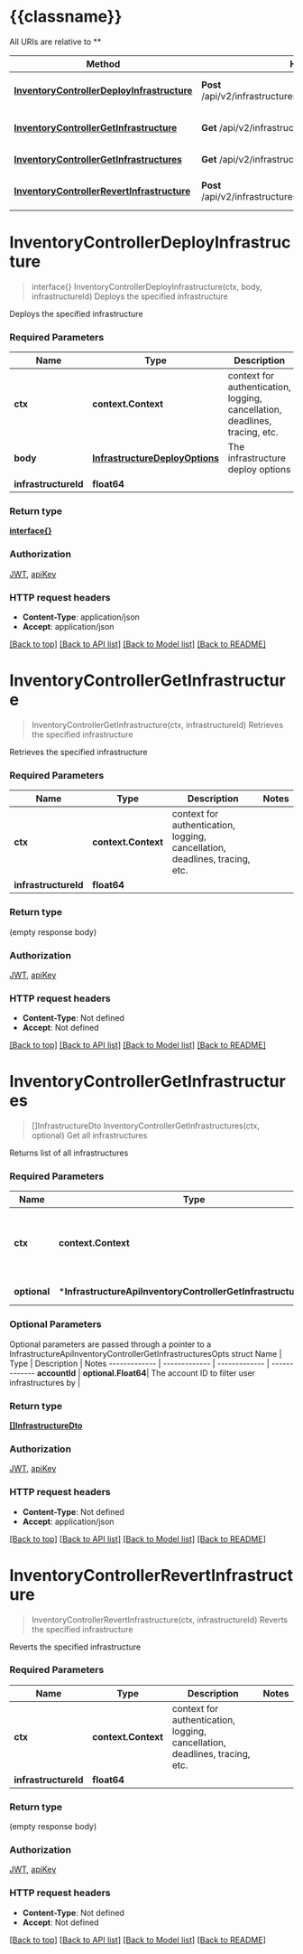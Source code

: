 # {{classname}}

All URIs are relative to **

Method | HTTP request | Description
------------- | ------------- | -------------
[**InventoryControllerDeployInfrastructure**](InfrastructureApi.md#InventoryControllerDeployInfrastructure) | **Post** /api/v2/infrastructures/{infrastructureId}/actions/deploy | Deploys the specified infrastructure
[**InventoryControllerGetInfrastructure**](InfrastructureApi.md#InventoryControllerGetInfrastructure) | **Get** /api/v2/infrastructures/{infrastructureId} | Retrieves the specified infrastructure
[**InventoryControllerGetInfrastructures**](InfrastructureApi.md#InventoryControllerGetInfrastructures) | **Get** /api/v2/infrastructures | Get all infrastructures
[**InventoryControllerRevertInfrastructure**](InfrastructureApi.md#InventoryControllerRevertInfrastructure) | **Post** /api/v2/infrastructures/{infrastructureId}/actions/revert | Reverts the specified infrastructure

# **InventoryControllerDeployInfrastructure**
> interface{} InventoryControllerDeployInfrastructure(ctx, body, infrastructureId)
Deploys the specified infrastructure

Deploys the specified infrastructure

### Required Parameters

Name | Type | Description  | Notes
------------- | ------------- | ------------- | -------------
 **ctx** | **context.Context** | context for authentication, logging, cancellation, deadlines, tracing, etc.
  **body** | [**InfrastructureDeployOptions**](InfrastructureDeployOptions.md)| The infrastructure deploy options | 
  **infrastructureId** | **float64**|  | 

### Return type

[**interface{}**](interface{}.md)

### Authorization

[JWT](../README.md#JWT), [apiKey](../README.md#apiKey)

### HTTP request headers

 - **Content-Type**: application/json
 - **Accept**: application/json

[[Back to top]](#) [[Back to API list]](../README.md#documentation-for-api-endpoints) [[Back to Model list]](../README.md#documentation-for-models) [[Back to README]](../README.md)

# **InventoryControllerGetInfrastructure**
> InventoryControllerGetInfrastructure(ctx, infrastructureId)
Retrieves the specified infrastructure

Retrieves the specified infrastructure

### Required Parameters

Name | Type | Description  | Notes
------------- | ------------- | ------------- | -------------
 **ctx** | **context.Context** | context for authentication, logging, cancellation, deadlines, tracing, etc.
  **infrastructureId** | **float64**|  | 

### Return type

 (empty response body)

### Authorization

[JWT](../README.md#JWT), [apiKey](../README.md#apiKey)

### HTTP request headers

 - **Content-Type**: Not defined
 - **Accept**: Not defined

[[Back to top]](#) [[Back to API list]](../README.md#documentation-for-api-endpoints) [[Back to Model list]](../README.md#documentation-for-models) [[Back to README]](../README.md)

# **InventoryControllerGetInfrastructures**
> []InfrastructureDto InventoryControllerGetInfrastructures(ctx, optional)
Get all infrastructures

Returns list of all infrastructures

### Required Parameters

Name | Type | Description  | Notes
------------- | ------------- | ------------- | -------------
 **ctx** | **context.Context** | context for authentication, logging, cancellation, deadlines, tracing, etc.
 **optional** | ***InfrastructureApiInventoryControllerGetInfrastructuresOpts** | optional parameters | nil if no parameters

### Optional Parameters
Optional parameters are passed through a pointer to a InfrastructureApiInventoryControllerGetInfrastructuresOpts struct
Name | Type | Description  | Notes
------------- | ------------- | ------------- | -------------
 **accountId** | **optional.Float64**| The account ID to filter user infrastructures by | 

### Return type

[**[]InfrastructureDto**](InfrastructureDto.md)

### Authorization

[JWT](../README.md#JWT), [apiKey](../README.md#apiKey)

### HTTP request headers

 - **Content-Type**: Not defined
 - **Accept**: application/json

[[Back to top]](#) [[Back to API list]](../README.md#documentation-for-api-endpoints) [[Back to Model list]](../README.md#documentation-for-models) [[Back to README]](../README.md)

# **InventoryControllerRevertInfrastructure**
> InventoryControllerRevertInfrastructure(ctx, infrastructureId)
Reverts the specified infrastructure

Reverts the specified infrastructure

### Required Parameters

Name | Type | Description  | Notes
------------- | ------------- | ------------- | -------------
 **ctx** | **context.Context** | context for authentication, logging, cancellation, deadlines, tracing, etc.
  **infrastructureId** | **float64**|  | 

### Return type

 (empty response body)

### Authorization

[JWT](../README.md#JWT), [apiKey](../README.md#apiKey)

### HTTP request headers

 - **Content-Type**: Not defined
 - **Accept**: Not defined

[[Back to top]](#) [[Back to API list]](../README.md#documentation-for-api-endpoints) [[Back to Model list]](../README.md#documentation-for-models) [[Back to README]](../README.md)

